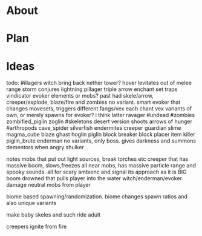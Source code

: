 # About
# Plan
# Ideas
todo:
	#illagers
		witch
			bring back nether tower?
			hover
				levitates out of melee range
			storm
				conjures lightning
		pillager
			triple arrow enchant
			set traps
		vindicator
		evoker
			elements or mobs?
			past had skele/arrow, creeper/explode, blaze/fire and zombies
			no variant. smart evoker that changes movesets, triggers different fangs/vex each chant
	vex
		variants of own, or merely spawns for evoker? i think latter
	ravager
	#undead
		#zombies
			zombified_piglin
			zoglin
		#skeletons
			desert version shoots arrows of hunger
	#arthropods
		cave_spider
		silverfish
		endermites
	creeper
	guardian
	slime
	magma_cube
	blaze
	ghast
	hoglin
	piglin
		block breaker
		block placer
		item killer
	piglin_brute
	enderman
		no variants, only boss.
		gives darkness and summons dementors when angry
	shulker

notes
mobs that put out light sources, break torches etc
creeper that has massive boom, slows,freezes all near mobs, has massive particle range and spooky sounds. all for scary ambienc and signal its approach as it is BIG boom
drowned that pulls player into the water
witch/enderman/evoker. damage neutral mobs from player

biome based spawning/randomization.
biome changes spawn ratios and also unique variants

make baby skeles and such ride adult

creepers ignite from fire
